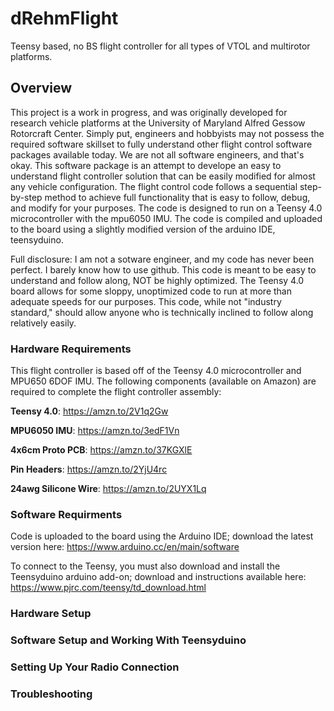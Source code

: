 # dRehmFlight
Teensy based, no BS flight controller for all types of VTOL and multirotor platforms.

## Overview
This project is a work in progress, and was originally developed for research vehicle platforms at the University of Maryland Alfred Gessow Rotorcraft Center. Simply put, engineers and hobbyists may not possess the required software skillset to fully understand other flight control software packages available today. We are not all software engineers, and that's okay. This software package is an attempt to develope an easy to understand flight controller solution that can be easily modified for almost any vehicle configuration. The flight control code follows a sequential step-by-step method to achieve full functionality that is easy to follow, debug, and modify for your purposes. The code is designed to run on a Teensy 4.0 microcontroller with the mpu6050 IMU. The code is compiled and uploaded to the board using a slightly modified version of the arduino IDE, teensyduino. 

Full disclosure: I am not a sotware engineer, and my code has never been perfect. I barely know how to use github. This code is meant to be easy to understand and follow along, NOT be highly optimized. The Teensy 4.0 board allows for some sloppy, unoptimized code to run at more than adequate speeds for our purposes. This code, while not "industry standard," should allow anyone who is technically inclined to follow along relatively easily.

### Hardware Requirements
This flight controller is based off of the Teensy 4.0 microcontroller and MPU650 6DOF IMU. The following components (available on Amazon) are required to complete the flight controller assembly:


**Teensy 4.0**: https://amzn.to/2V1q2Gw

**MPU6050 IMU**: https://amzn.to/3edF1Vn

**4x6cm Proto PCB**: https://amzn.to/37KGXlE

**Pin Headers**: https://amzn.to/2YjU4rc

**24awg Silicone Wire**: https://amzn.to/2UYX1Lq

### Software Requirments
Code is uploaded to the board using the Arduino IDE; download the latest version here: https://www.arduino.cc/en/main/software

To connect to the Teensy, you must also download and install the Teensyduino arduino add-on; download and instructions available here: https://www.pjrc.com/teensy/td_download.html

### Hardware Setup

### Software Setup and Working With Teensyduino

### Setting Up Your Radio Connection

### Troubleshooting

